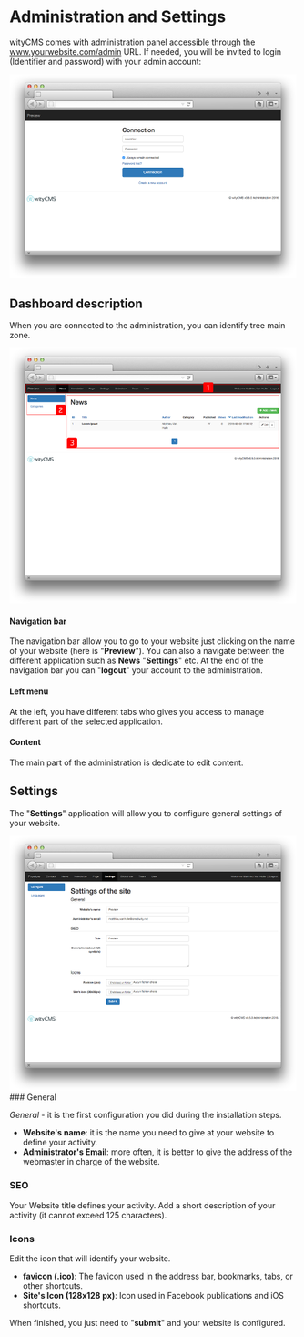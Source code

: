 # Administration and Settings

wityCMS comes with administration panel accessible through the www.yourwebsite.com/admin URL. If needed, you will be invited to login (Identifier and password) with your admin account: 

![](connect-01.png)

## Dashboard description

When you are connected to the administration, you can identify tree main zone. 

![](admin-01.png)

#### Navigation bar

The navigation bar allow you to go to your website just clicking on the name of your website (here is "**Preview**"). You can also a navigate between the different application such as **News** "**Settings**" etc. 
At the end of the navigation bar you can "**logout**" your account to the administration. 

#### Left menu

At the left, you have different tabs who gives you access to manage different part of the selected application.

#### Content

The main part of the administration is dedicate to edit content.  

## Settings

The "**Settings**" application will allow you to configure general settings of your website.

![](settings-01.png)
### General

*General* - it is the first configuration you did during the installation steps.

* **Website's name**: it is the name you need to give at your website to define your activity.
* **Administrator's Email**: more often, it is better to give the address of the webmaster in charge of the website.

### SEO

Your Website title defines your activity. Add a short description of your activity (it cannot exceed 125 characters).

### Icons

Edit the icon that will identify your website.

* **favicon (.ico)**: The favicon used in the address bar, bookmarks, tabs, or other shortcuts.
* **Site's Icon (128x128 px)**: Icon used in Facebook publications and iOS shortcuts. 

When finished, you just need to "**submit**" and your website is configured. 